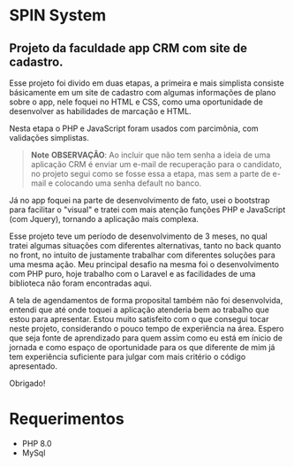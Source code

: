# SPIN System
  ## Projeto da faculdade app CRM com site de cadastro.

  Esse projeto foi divido em duas etapas, a primeira e mais simplista consiste básicamente em um site de cadastro com algumas informações de plano sobre o app, nele foquei no HTML e CSS, como uma oportunidade de desenvolver as habilidades de marcação e HTML. 

  Nesta etapa o PHP e JavaScript foram usados com parcimônia, com validações simplistas. 

  > **Note**
  > **OBSERVAÇÂO**: Ao incluir que não tem senha a ideia de uma aplicação CRM é enviar um e-mail de recuperação para o candidato, no projeto segui como se fosse essa a etapa, mas sem a parte de e-mail e colocando uma senha default no banco.

  Já no app foquei na parte de desenvolvimento de fato, usei o bootstrap para facilitar o "visual" e tratei com mais atenção funções PHP e JavaScript (com Jquery), tornando a aplicação mais complexa. 

  Esse projeto teve um período de desenvolvimento de 3 meses, no qual tratei algumas situações com diferentes alternativas, tanto no back quanto no front, no intuito de justamente trabalhar com diferentes soluções para uma mesma ação. Meu principal desafio na mesma foi o desenvolvimento com PHP puro, hoje trabalho com o Laravel e as facilidades de uma biblioteca não foram encontradas aqui.  

  A tela de agendamentos de forma proposital também não foi desenvolvida, entendi que até onde toquei a aplicação atenderia bem ao trabalho que estou para apresentar. Estou muito satisfeito com o que consegui tocar neste projeto, considerando o pouco tempo de experiência na área. Espero que seja fonte de aprendizado para quem assim como eu está em ínicio de jornada e como espaço de oportunidade para os que diferente de mim já tem experiência suficiente para julgar com mais critério o código apresentado. 

  Obrigado! 
 
# Requerimentos
 - PHP 8.0
 - MySql



